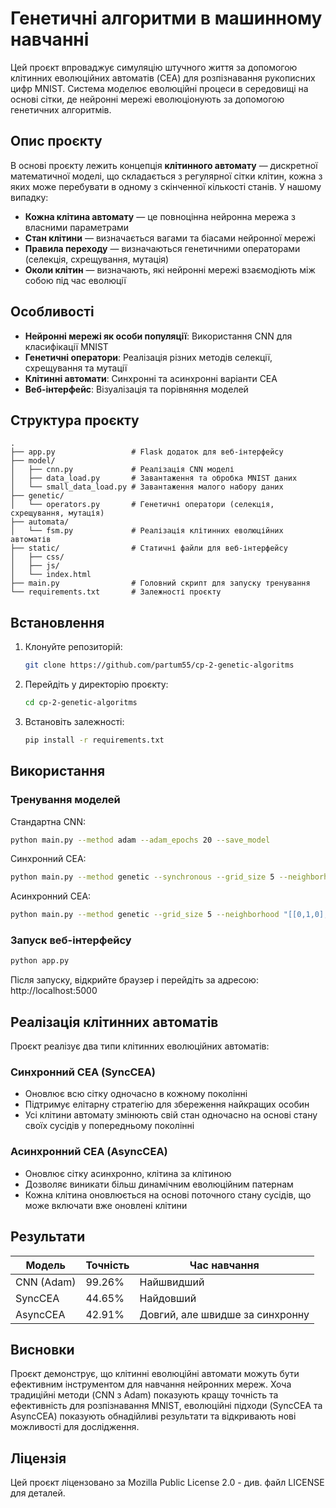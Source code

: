 # Генетичні алгоритми в машинному навчанні

Цей проєкт впроваджує симуляцію штучного життя за допомогою клітинних еволюційних автоматів (CEA) для розпізнавання рукописних цифр MNIST. Система моделює еволюційні процеси в середовищі на основі сітки, де нейронні мережі еволюціонують за допомогою генетичних алгоритмів.

## Опис проєкту

В основі проєкту лежить концепція **клітинного автомату** — дискретної математичної моделі, що складається з регулярної сітки клітин, кожна з яких може перебувати в одному з скінченної кількості станів. У нашому випадку:

- **Кожна клітина автомату** — це повноцінна нейронна мережа з власними параметрами
- **Стан клітини** — визначається вагами та біасами нейронної мережі
- **Правила переходу** — визначаються генетичними операторами (селекція, схрещування, мутація)
- **Околи клітин** — визначають, які нейронні мережі взаємодіють між собою під час еволюції

## Особливості

- **Нейронні мережі як особи популяції**: Використання CNN для класифікації MNIST
- **Генетичні оператори**: Реалізація різних методів селекції, схрещування та мутації
- **Клітинні автомати**: Синхронні та асинхронні варіанти CEA
- **Веб-інтерфейс**: Візуалізація та порівняння моделей

## Структура проєкту

```
.
├── app.py                 # Flask додаток для веб-інтерфейсу
├── model/
│   ├── cnn.py             # Реалізація CNN моделі
│   ├── data_load.py       # Завантаження та обробка MNIST даних
│   └── small_data_load.py # Завантаження малого набору даних
├── genetic/
│   └── operators.py       # Генетичні оператори (селекція, схрещування, мутація)
├── automata/
│   └── fsm.py             # Реалізація клітинних еволюційних автоматів
├── static/                # Статичні файли для веб-інтерфейсу
│   ├── css/
│   ├── js/
│   └── index.html
├── main.py                # Головний скрипт для запуску тренування
└── requirements.txt       # Залежності проєкту
```

## Встановлення

1. Клонуйте репозиторій:
   ```bash
   git clone https://github.com/partum55/cp-2-genetic-algoritms
   ```
2. Перейдіть у директорію проєкту:
   ```bash
   cd cp-2-genetic-algoritms
   ```
3. Встановіть залежності:
   ```bash
   pip install -r requirements.txt
   ```

## Використання

### Тренування моделей

Стандартна CNN:
```bash
python main.py --method adam --adam_epochs 20 --save_model
```

Синхронний CEA:
```bash
python main.py --method genetic --synchronous --grid_size 5 --neighborhood "[[0,1,0],[1,2,1],[0,1,0]]" --selection rank_exponential --genetic_epochs 100 --save_model
```

Асинхронний CEA:
```bash
python main.py --method genetic --grid_size 5 --neighborhood "[[0,1,0],[1,2,1],[0,1,0]]" --selection rank_exponential --genetic_epochs 100 --save_model
```

### Запуск веб-інтерфейсу

```bash
python app.py
```

Після запуску, відкрийте браузер і перейдіть за адресою: http://localhost:5000

## Реалізація клітинних автоматів

Проєкт реалізує два типи клітинних еволюційних автоматів:

### Синхронний CEA (SyncCEA)
- Оновлює всю сітку одночасно в кожному поколінні
- Підтримує елітарну стратегію для збереження найкращих особин
- Усі клітини автомату змінюють свій стан одночасно на основі стану своїх сусідів у попередньому поколінні

### Асинхронний CEA (AsyncCEA)
- Оновлює сітку асинхронно, клітина за клітиною
- Дозволяє виникати більш динамічним еволюційним патернам
- Кожна клітина оновлюється на основі поточного стану сусідів, що може включати вже оновлені клітини

## Результати

| Модель | Точність | Час навчання |
|--------|----------|--------------|
| CNN (Adam) | 99.26%   | Найшвидший |
| SyncCEA | 44.65%   | Найдовший |
| AsyncCEA | 42.91%   | Довгий, але швидше за синхронну |

## Висновки

Проєкт демонструє, що клітинні еволюційні автомати можуть бути ефективним інструментом для навчання нейронних мереж. Хоча традиційні методи (CNN з Adam) показують кращу точність та ефективність для розпізнавання MNIST, еволюційні підходи (SyncCEA та AsyncCEA) показують обнадійливі результати та відкривають нові можливості для дослідження.

## Ліцензія

Цей проєкт ліцензовано за Mozilla Public License 2.0 - див. файл LICENSE для деталей.
